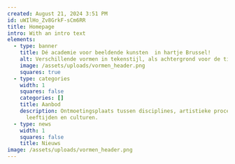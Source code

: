 ```yaml
---
created: August 21, 2024 3:51 PM
id: uWIlHo_Zv8GrkF-sCm6RR
title: Homepage
intro: With an intro text
elements:
  - type: banner
    title: Dé academie voor beeldende kunsten  in hartje Brussel!
    alt: Verschillende vormen in tekenstijl, als achtergrond voor de titel.
    image: /assets/uploads/vormen_header.png
    squares: true
  - type: categories
    width: 1
    squares: false
    categories: []
    title: Aanbod
    description: Ontmoetingsplaats tussen disciplines, artistieke processen,
      leeftijden en culturen.
  - type: news
    width: 1
    squares: false
    title: Nieuws
image: /assets/uploads/vormen_header.png
---
```

